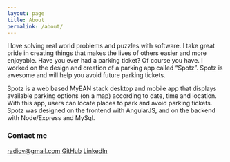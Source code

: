 ```yaml
---
layout: page
title: About
permalink: /about/
---
```


I love solving real world problems and puzzles with software. I take great pride in creating things that makes the lives of others easier and more enjoyable.  Have you ever had a parking ticket? Of course you have. I worked on the design and creation of a parking app called “Spotz”.  Spotz is awesome and will help you avoid future parking tickets.

Spotz is a web based MyEAN stack desktop and mobile app that displays available parking options (on a map) according to date, time and location. With this app, users can locate places to park and avoid parking tickets. Spotz was designed on the frontend with AngularJS, and on the backend with Node/Express and MySql.


### Contact me

[radiov@gmail.com](mailto:radiov@gmail.com)
<a href='http://github.com/HarrisonA'>GitHub</a>
<a href="http://linkedin.com/in/AdesolaHarrison">LinkedIn</a>


